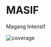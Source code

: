 # MASIF
Magang Intensif

![coverage](https://gitlab.cs.ui.ac.id/ppl-fasilkom-ui/2020/ppl-c/diskominfo-depok---masif/abang-abang-masif/badges/staging/coverage.svg?job=Test)